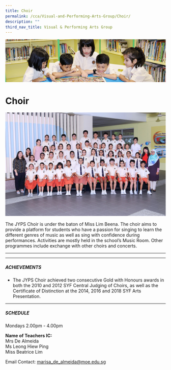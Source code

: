 ```yaml
---
title: Choir
permalink: /cca/Visual-and-Performing-Arts-Group/Choir/
description: ""
third_nav_title: Visual & Performing Arts Group
---
```

![](/images/banner.gif)

Choir
=====

![](/images/CHOIR_0286A%20FORMAL.jpeg)

The JYPS Choir is under the baton of Miss Lim Beena. The choir aims to provide a platform for students who have a passion for singing to learn the different genres of music as well as sing with confidence during performances. Activities are mostly held in the school’s Music Room. Other programmes include exchange with other choirs and concerts.

---

---

##### **ACHIEVEMENTS**  

*   The JYPS Choir achieved two consecutive Gold with Honours awards in both the 2010 and 2012 SYF Central Judging of Choirs, as well as the Certificate of Distinction at the 2014, 2016 and 2018 SYF Arts Presentation.

---

##### **SCHEDULE**  
  
Mondays 2.00pm - 4.00pm  
  
**Name of Teachers IC:**  
Mrs De Almeida  
Ms Leong Hiew Ping  
Miss Beatrice Lim  
  
Email Contact: [marisa\_de\_almeida@moe.edu.sg](mailto:marisa_de_almeida@moe.edu.sg)